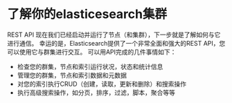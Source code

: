 # 了解你的elasticesearch集群
REST API
现在我们已经启动并运行了节点（和集群），下一步就是了解如何与它进行通信。 幸运的是，Elasticsearch提供了一个非常全面和强大的REST API，您可以使用它与群集进行交互。 可以用API完成的几件事情如下：

* 检查您的群集，节点和索引运行状况，状态和统计信息
* 管理您的群集，节点和索引数据和元数据
* 对您的索引执行CRUD（创建，读取，更新和删除）和搜索操作
* 执行高级搜索操作，如分页，排序，过滤，脚本，聚合等等